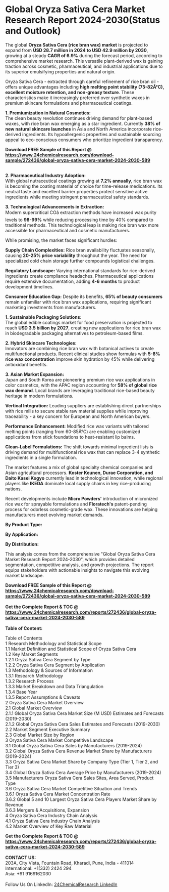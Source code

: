 <h1>Global Oryza Sativa Cera Market Research Report 2024-2030(Status and Outlook)</h1><p>The global <strong>Oryza Sativa Cera (rice bran wax) market</strong> is projected to expand from <strong>USD 28.7 million in 2024 to USD 42.9 million by 2030</strong>, growing at a steady <strong>CAGR of 6.9%</strong> during the forecast period, according to comprehensive market research. This versatile plant-derived wax is gaining traction across cosmetic, pharmaceutical, and industrial applications due to its superior emulsifying properties and natural origin.</p><p>Oryza Sativa Cera - extracted through careful refinement of rice bran oil - offers unique advantages including <strong>high melting point stability (75-82Â°C), excellent moisture retention, and non-greasy texture</strong>. These characteristics make it increasingly preferred over synthetic waxes in premium skincare formulations and pharmaceutical coatings.</p><p><strong>1. Premiumization in Natural Cosmetics:</strong><br>
The clean beauty revolution continues driving demand for plant-based waxes, with rice bran wax emerging as a star ingredient. Currently <strong>38% of new natural skincare launches</strong> in Asia and North America incorporate rice-derived ingredients. Its hypoallergenic properties and sustainable sourcing appeal to eco-conscious consumers who prioritize ingredient transparency.</p><div><b>Download FREE Sample of this Report @ 
            <a href="https://www.24chemicalresearch.com/download-sample/272436/global-oryza-sativa-cera-market-2024-2030-589">
            https://www.24chemicalresearch.com/download-sample/272436/global-oryza-sativa-cera-market-2024-2030-589</a></b></div><br><p><strong>2. Pharmaceutical Industry Adoption:</strong><br>
With global nutraceutical coatings growing at <strong>7.2% annually</strong>, rice bran wax is becoming the coating material of choice for time-release medications. Its neutral taste and excellent barrier properties protect sensitive active ingredients while meeting stringent pharmaceutical safety standards.</p><p><strong>3. Technological Advancements in Extraction:</strong><br>
Modern supercritical COâ extraction methods have increased wax purity levels to <strong>98-99%</strong> while reducing processing time by 40% compared to traditional methods. This technological leap is making rice bran wax more accessible for pharmaceutical and cosmetic manufacturers.</p><p>While promising, the market faces significant hurdles:</p><p><strong>Supply Chain Complexities:</strong> Rice bran availability fluctuates seasonally, causing <strong>20-25% price variability</strong> throughout the year. The need for specialized cold chain storage further compounds logistical challenges.</p><p><strong>Regulatory Landscape:</strong> Varying international standards for rice-derived ingredients create compliance headaches. Pharmaceutical applications require extensive documentation, adding <strong>4-6 months</strong> to product development timelines.</p><p><strong>Consumer Education Gap:</strong> Despite its benefits, <strong>65% of beauty consumers</strong> remain unfamiliar with rice bran wax applications, requiring significant marketing investments from manufacturers.</p><p><strong>1. Sustainable Packaging Solutions:</strong><br>
The global edible coatings market for food preservation is projected to reach <strong>USD 3.5 billion by 2027</strong>, creating new applications for rice bran wax in biodegradable packaging alternatives to petroleum-based films.</p><p><strong>2. Hybrid Skincare Technologies:</strong><br>
Innovators are combining rice bran wax with botanical actives to create multifunctional products. Recent clinical studies show formulas with <strong>5-8% rice wax concentration</strong> improve skin hydration by 45% while delivering antioxidant benefits.</p><p><strong>3. Asian Market Expansion:</strong><br>
Japan and South Korea are pioneering premium rice wax applications in color cosmetics, with the APAC region accounting for <strong>58% of global rice wax demand</strong>. Local brands are leveraging traditional rice-based beauty heritage in modern formulations.</p><p><strong>Vertical Integration:</strong> Leading suppliers are establishing direct partnerships with rice mills to secure stable raw material supplies while improving traceability - a key concern for European and North American buyers.</p><p><strong>Performance Enhancement:</strong> Modified rice wax variants with tailored melting points (ranging from 60-85Â°C) are enabling customized applications from stick foundations to heat-resistant lip balms.</p><p><strong>Clean-Label Formulations:</strong> The shift towards minimal ingredient lists is driving demand for multifunctional rice wax that can replace 3-4 synthetic ingredients in a single formulation.</p><p>The market features a mix of global specialty chemical companies and Asian agricultural processors. <strong>Koster Keunen, Durae Corporation, and Daito Kasei Kogyo</strong> currently lead in technological innovation, while regional players like <strong>IKEDA</strong> dominate local supply chains in key rice-producing nations.</p><p>Recent developments include <strong>Micro Powders'</strong> introduction of micronized rice wax for sprayable formulations and <strong>Floratech's</strong> patent-pending process for odorless cosmetic-grade wax. These innovations are helping manufacturers meet evolving market demands.</p><p><strong>By Product Type:</strong></p><p><strong>By Application:</strong></p><p><strong>By Distribution:</strong></p><p>This analysis comes from the comprehensive "Global Oryza Sativa Cera Market Research Report 2024-2030", which provides detailed segmentation, competitive analysis, and growth projections. The report equips stakeholders with actionable insights to navigate this evolving market landscape.</p><div><b>Download FREE Sample of this Report @ 
            <a href="https://www.24chemicalresearch.com/download-sample/272436/global-oryza-sativa-cera-market-2024-2030-589">
            https://www.24chemicalresearch.com/download-sample/272436/global-oryza-sativa-cera-market-2024-2030-589</a></b></div><br><div><b>Get the Complete Report & TOC @ 
            <a href="https://www.24chemicalresearch.com/reports/272436/global-oryza-sativa-cera-market-2024-2030-589">
            https://www.24chemicalresearch.com/reports/272436/global-oryza-sativa-cera-market-2024-2030-589</a></b></div><br>
            <b>Table of Content:</b><p>Table of Contents<br />
1 Research Methodology and Statistical Scope<br />
1.1 Market Definition and Statistical Scope of Oryza Sativa Cera<br />
1.2 Key Market Segments<br />
1.2.1 Oryza Sativa Cera Segment by Type<br />
1.2.2 Oryza Sativa Cera Segment by Application<br />
1.3 Methodology & Sources of Information<br />
1.3.1 Research Methodology<br />
1.3.2 Research Process<br />
1.3.3 Market Breakdown and Data Triangulation<br />
1.3.4 Base Year<br />
1.3.5 Report Assumptions & Caveats<br />
2 Oryza Sativa Cera Market Overview<br />
2.1 Global Market Overview<br />
2.1.1 Global Oryza Sativa Cera Market Size (M USD) Estimates and Forecasts (2019-2030)<br />
2.1.2 Global Oryza Sativa Cera Sales Estimates and Forecasts (2019-2030)<br />
2.2 Market Segment Executive Summary<br />
2.3 Global Market Size by Region<br />
3 Oryza Sativa Cera Market Competitive Landscape<br />
3.1 Global Oryza Sativa Cera Sales by Manufacturers (2019-2024)<br />
3.2 Global Oryza Sativa Cera Revenue Market Share by Manufacturers (2019-2024)<br />
3.3 Oryza Sativa Cera Market Share by Company Type (Tier 1, Tier 2, and Tier 3)<br />
3.4 Global Oryza Sativa Cera Average Price by Manufacturers (2019-2024)<br />
3.5 Manufacturers Oryza Sativa Cera Sales Sites, Area Served, Product Type<br />
3.6 Oryza Sativa Cera Market Competitive Situation and Trends<br />
3.6.1 Oryza Sativa Cera Market Concentration Rate<br />
3.6.2 Global 5 and 10 Largest Oryza Sativa Cera Players Market Share by Revenue<br />
3.6.3 Mergers & Acquisitions, Expansion<br />
4 Oryza Sativa Cera Industry Chain Analysis<br />
4.1 Oryza Sativa Cera Industry Chain Analysis<br />
4.2 Market Overview of Key Raw Material</p><div><b>Get the Complete Report & TOC @ 
            <a href="https://www.24chemicalresearch.com/reports/272436/global-oryza-sativa-cera-market-2024-2030-589">
            https://www.24chemicalresearch.com/reports/272436/global-oryza-sativa-cera-market-2024-2030-589</a></b></div><br><b>CONTACT US:</b><br>
            203A, City Vista, Fountain Road, Kharadi, Pune, India - 411014<br>
            International: +1(332) 2424 294<br>
            Asia: +91 9169162030 <br><br>
            Follow Us On LinkedIn: <a href="https://www.linkedin.com/company/24chemicalresearch/">24ChemicalResearch LinkedIn</a>